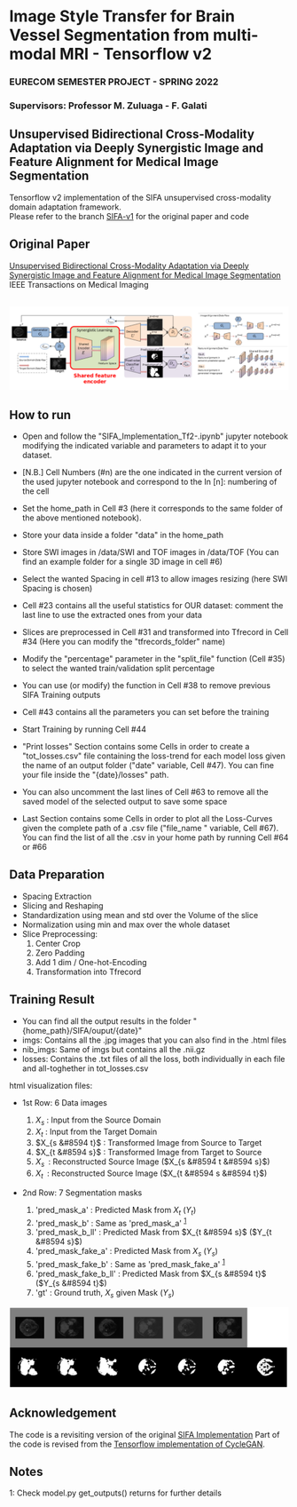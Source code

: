 # Image Style Transfer for Brain Vessel Segmentation from multi-modal MRI - Tensorflow v2
### EURECOM SEMESTER PROJECT - SPRING 2022
### Supervisors: Professor M. Zuluaga - F. Galati

## Unsupervised Bidirectional Cross-Modality Adaptation via Deeply Synergistic Image and Feature Alignment for Medical Image Segmentation

Tensorflow v2 implementation of the SIFA unsupervised cross-modality domain adaptation framework. <br/>
Please refer to the branch [SIFA-v1](https://github.com/cchen-cc/SIFA/tree/SIFA-v1) for the original paper and code <br/>

## Original Paper
[Unsupervised Bidirectional Cross-Modality Adaptation via Deeply Synergistic Image and Feature Alignment for Medical Image Segmentation](https://arxiv.org/abs/2002.02255)
<br/>
IEEE Transactions on Medical Imaging
<br/>
<br/>
<p align="center">
  <img src="Network.png">
</p>

## How to run


* Open and follow the "SIFA_Implementation_Tf2-.ipynb" jupyter notebook modifying the indicated variable and parameters to adapt it to your dataset.
* [N.B.] Cell Numbers (#n) are the one indicated in the current version of the used jupyter notebook and correspond to the In [n]: numbering of the cell
* Set the home_path in Cell #3 (here it corresponds to the same folder of the above mentioned notebook).
* Store your data inside a folder "data" in the home_path
* Store SWI images in /data/SWI and TOF images in /data/TOF (You can find an example folder for a single 3D image in cell #6)
* Select the wanted Spacing in cell #13 to allow images resizing (here SWI Spacing is chosen)
* Cell #23 contains all the useful statistics for OUR dataset: comment the last line to use the extracted ones from your data
* Slices are preprocessed in Cell #31 and transformed into Tfrecord in Cell #34 (Here you can modify the "tfrecords_folder" name)
* Modify the "percentage" parameter in the "split_file" function (Cell #35) to select the wanted train/validation split percentage
* You can use (or modify) the function in Cell #38 to remove previous SIFA Training outputs
* Cell #43 contains all the parameters you can set before the training
* Start Training by running Cell #44

* "Print losses" Section contains some Cells in order to create a "tot_losses.csv" file containing the loss-trend for each model loss given the name of an output folder ("date" variable, Cell #47). You can fine your file inside the "{date}/losses" path.
* You can also uncomment the last lines of Cell #63 to remove all the saved model of the selected output to save some space
* Last Section contains some Cells in order to plot all the Loss-Curves given the complete path of a .csv file ("file_name " variable, Cell #67). You can find the list of all the .csv in your home path by running Cell #64 or #66


## Data Preparation
* Spacing Extraction
* Slicing and Reshaping
* Standardization using mean and std over the Volume of the slice
* Normalization using min and max over the whole dataset
* Slice Preprocessing:
  1. Center Crop
  2. Zero Padding
  3. Add 1 dim / One-hot-Encoding
  4. Transformation into Tfrecord

## Training Result

* You can find all the output results in the folder "{home_path}/SIFA/ouput/{date}"
* imgs: Contains all the .jpg images that you can also find in the .html files
* nib_imgs: Same of imgs but contains all the .nii.gz
* losses: Contains the .txt files of all the loss, both individually in each file and all-toghether in tot_losses.csv

html visualization files:
* 1st Row: 6 Data images 
  1. $X_s$ : Input from the Source Domain
  2. $X_t$ : Input from the Target Domain
  3. $X_{s &#8594 t}$ : Transformed Image from Source to Target
  5. $X_{t &#8594 s}$ : Transformed Image from Target to Source
  6. $X_{s~}$ : Reconstructed Source Image ($X_{s &#8594 t &#8594 s}$)
  7. $X_{t~}$ : Reconstructed Source Image ($X_{t &#8594 s &#8594 t}$)

* 2nd Row: 7 Segmentation masks
  1. 'pred_mask_a' : Predicted Mask from $X_t$ ($Y_t$)
  2. 'pred_mask_b' : Same as 'pred_mask_a' <sup>[1](#myfootnote1)</sup>
  3. 'pred_mask_b_ll' : Predicted Mask from $X_{t &#8594 s}$ ($Y_{t &#8594 s}$)
  4. 'pred_mask_fake_a' : Predicted Mask from $X_s$ ($Y_s$) 
  5. 'pred_mask_fake_b' : Same as 'pred_mask_fake_a' <sup>[1](#myfootnote1)</sup>
  6. 'pred_mask_fake_b_ll' : Predicted Mask from $X_{s &#8594 t}$ ($Y_{s &#8594 t}$)
  7. 'gt' : Ground truth, $X_s$ given Mask ($Y_s$)

<p align="center">
  <img src="sample_result.png">
</p>

## Acknowledgement
The code is a revisiting version of the original [SIFA Implementation](https://github.com/cchen-cc/SIFA/tree/SIFA-v1)
Part of the code is revised from the [Tensorflow implementation of CycleGAN](https://github.com/leehomyc/cyclegan-1).


## Notes
<a name="myfootnote1">1</a>: Check model.py get_outputs() returns for further details
